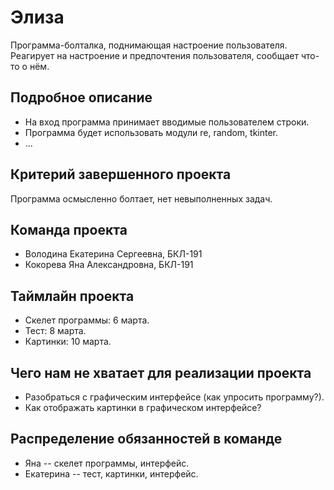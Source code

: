 # Элиза




Программа-болталка, поднимающая настроение пользователя. Реагирует на настроение и предпочтения пользователя, сообщает что-то о нём.

## Подробное описание

- На вход программа принимает вводимые пользователем строки.
- Программа будет использовать модули re, random, tkinter.
- ...

## Критерий завершенного проекта

Программа осмысленно болтает, нет невыполненных задач.

## Команда проекта
- Володина Екатерина Сергеевна, БКЛ-191
- Кокорева Яна Александровна, БКЛ-191

## Таймлайн проекта

- Скелет программы: 6 марта.
- Тест: 8 марта.
- Картинки: 10 марта.

## Чего нам не хватает для реализации проекта

- Разобраться с графическим интерфейсе (как упросить программу?).
- Как отображать картинки в графическом интерфейсе?

## Распределение обязанностей в команде

- Яна -- скелет программы, интерфейс.
- Екатерина -- тест, картинки, интерфейс.
